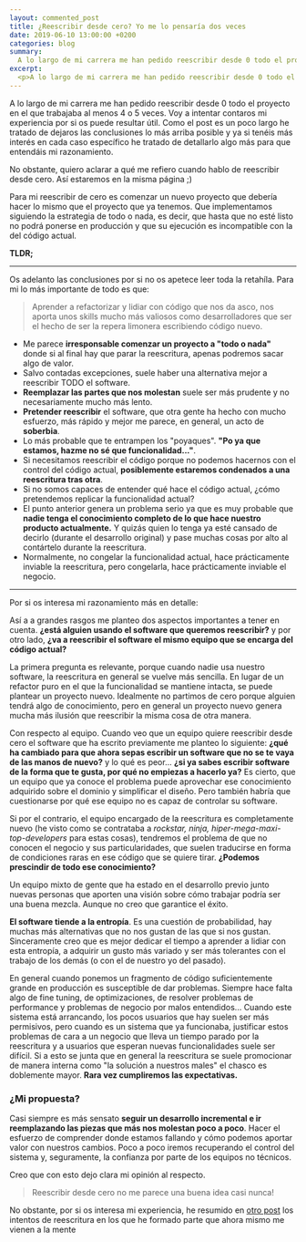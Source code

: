 ```yaml
---
layout: commented_post
title: ¿Reescribir desde cero? Yo me lo pensaría dos veces
date: 2019-06-10 13:00:00 +0200
categories: blog
summary:
  A lo largo de mi carrera me han pedido reescribir desde 0 todo el proyecto en el que trabajaba al menos 4 o 5 veces. Voy a intentar contaros mi experiencia por si os puede resultar útil.
excerpt:
  <p>A lo largo de mi carrera me han pedido reescribir desde 0 todo el proyecto en el que trabajaba al menos 4 o 5 veces. Voy a intentar contaros mi experiencia por si os puede resultar útil. Os adelanto las conclusiones por si no os apetece leer toda la retahíla. Para mi lo más importante de todo es que <span class="soft-emphasis">aprender a refactorizar y lidiar con código que nos da asco, nos aporta unos skills mucho más valiosos como desarrolladores que ser el hecho de ser la repera limonera escribiendo código nuevo.</span></p>
---
```

A lo largo de mi carrera me han pedido reescribir desde 0 todo el proyecto en el que trabajaba al menos 4 o 5  veces. Voy a intentar contaros mi experiencia por si os puede resultar útil. Como el post es un poco largo he tratado de dejaros las conclusiones lo más arriba posible y ya si tenéis más interés en cada caso específico he tratado de detallarlo algo más para que entendáis mi razonamiento.

No obstante, quiero aclarar a qué me refiero cuando hablo de reescribir desde cero. Así estaremos en la misma página ;)

Para mi reescribir de cero es comenzar un nuevo proyecto que debería hacer lo mismo que el proyecto que ya tenemos. Que implementamos siguiendo la estrategia de todo o nada, es decir, que hasta que no esté listo no podrá ponerse en producción y que su ejecución es incompatible con la del código actual.

**TLDR;**

---
Os adelanto las conclusiones por si no os apetece leer toda la retahíla. Para mi lo más importante de todo es que:
>Aprender a refactorizar y lidiar con código que nos da asco, nos aporta unos skills mucho más valiosos como desarrolladores que ser el hecho de ser la repera limonera escribiendo código nuevo.

* Me parece **irresponsable comenzar un proyecto a "todo o nada"** donde si al final hay que parar la reescritura, apenas podremos sacar algo de valor.
* Salvo contadas excepciones, suele haber una alternativa mejor a reescribir TODO el software.
* **Reemplazar las partes que nos molestan** suele ser más prudente y no necesariamente mucho más lento.
* **Pretender reescribir** el software, que otra gente ha hecho con mucho esfuerzo, más rápido y mejor me parece, en general, un acto de **soberbia**.
* Lo más probable que te entrampen los "poyaques". __"Po ya que estamos, hazme no sé que funcionalidad..."__.
* Si necesitamos reescribir el código porque no podemos hacernos con el control del código actual, **posiblemente estaremos condenados a una reescritura tras otra**.
* Si no somos capaces de entender qué hace el código actual, ¿cómo pretendemos replicar la funcionalidad actual?
* El punto anterior genera un problema serio ya que es muy probable que **nadie tenga el conocimiento completo de lo que hace nuestro producto actualmente.** Y quizás quien lo tenga ya esté cansado de decirlo (durante el desarrollo original) y pase muchas cosas por alto al contártelo durante la reescritura.
* Normalmente, no congelar la funcionalidad actual, hace prácticamente inviable la reescritura, pero congelarla, hace prácticamente inviable el negocio.

---

Por si os interesa mi razonamiento más en detalle:

Así a a grandes rasgos me planteo dos aspectos importantes a tener en cuenta. **¿está alguien usando el software que queremos reescribir?** y por otro lado, **¿va a reescribir el software el mismo equipo que se encarga del código actual?**

La primera pregunta es relevante, porque cuando nadie usa nuestro software, la reescritura en general se vuelve más sencilla. En lugar de un refactor puro en el que la funcionalidad se mantiene intacta, se puede plantear un proyecto nuevo. Idealmente no partimos de cero porque alguien tendrá algo de conocimiento, pero en general un proyecto nuevo genera mucha más ilusión que reescribir la misma cosa de otra manera.

Con respecto al equipo. Cuando veo que un equipo quiere reescribir desde cero el software que ha escrito previamente me planteo lo siguiente: **¿qué ha cambiado para que ahora sepas escribir un software que no se te vaya de las manos de nuevo?** y lo qué es peor... **¿si ya sabes escribir software de la forma que te gusta, por qué no empiezas a hacerlo ya?** Es cierto, que un equipo que ya conoce el problema puede aprovechar ese conocimiento adquirido sobre el dominio y simplificar el diseño. Pero también habría que cuestionarse por qué ese equipo no es capaz de controlar su software.

Si por el contrario, el equipo encargado de la reescritura es completamente nuevo (he visto como se contrataba a _rockstar, ninja, hiper-mega-maxi-top-developers_ para estas cosas), tendremos el problema de que no conocen el negocio y sus particularidades, que suelen traducirse en forma de condiciones raras en ese código que se quiere tirar. **¿Podemos prescindir de todo ese conocimiento?**

Un equipo mixto de gente que ha estado en el desarrollo previo junto nuevas personas que aporten una visión sobre cómo trabajar podría ser una buena mezcla. Aunque no creo que garantice el éxito.

**El software tiende a la entropía**. Es una cuestión de probabilidad, hay muchas más alternativas que no nos gustan de las que si nos gustan. Sinceramente creo que es mejor dedicar el tiempo a aprender a lidiar con esta entropía, a adquirir un gusto más variado y ser más tolerantes con el trabajo de los demás (o con el de nuestro yo del pasado).

En general cuando ponemos un fragmento de código suficientemente grande en producción es susceptible de dar problemas. Siempre hace falta algo de fine tuning, de optimizaciones, de resolver problemas de performance y problemas de negocio por malos entendidos... Cuando este sistema está arrancando, los pocos usuarios que hay suelen ser más permisivos, pero cuando es un sistema que ya funcionaba, justificar estos problemas de cara a un negocio que lleva un tiempo parado por la reescritura y a usuarios que esperan nuevas funcionalidades suele ser difícil. Si a esto se junta que en general la reescritura se suele promocionar de manera interna como "la solución a nuestros males" el chasco es doblemente mayor. **Rara vez cumpliremos las expectativas.**

### ¿Mi propuesta?

Casi siempre es más sensato **seguir un desarrollo incremental e ir reemplazando las piezas que más nos molestan poco a poco**. Hacer el esfuerzo de comprender donde estamos fallando y cómo podemos aportar valor con nuestros cambios. Poco a poco iremos recuperando el control del sistema y, seguramente, la confianza por parte de los equipos no técnicos.

Creo que con esto dejo clara mi opinión al respecto.
>Reescribir desde cero no me parece una buena idea casi nunca!

No obstante, por si os interesa mi experiencia, he resumido en [otro post](/blog/2019/06/10/mi-experiencia-tras-varias-reescrituras) los intentos de reescritura en los que he formado parte que ahora mismo me vienen a la mente
